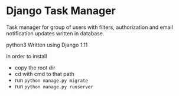 # Django Task Manager
Task manager for group of users with filters, authorization and email notification updates written in database.

python3
Written using Django 1.11 


in order to install 
* copy the root dir  
* cd with cmd to that path  
* run ```python manage.py migrate```  
* run ```python manage.py runserver```
